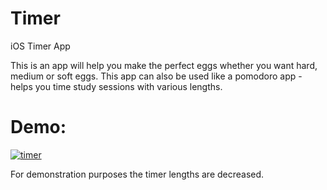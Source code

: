 # Timer
iOS Timer App

This is an app will help you make the perfect eggs whether you want hard, medium or soft eggs. 
This app can also be used like a pomodoro app - helps you time study sessions with various lengths.

# Demo:

<a href="https://media.giphy.com/media/RkhgDKjgsZgjVXAEJo/giphy.gif"><img src="https://media.giphy.com/media/RkhgDKjgsZgjVXAEJo/giphy.gif" title="timer"/></a>

For demonstration purposes the timer lengths are decreased.
